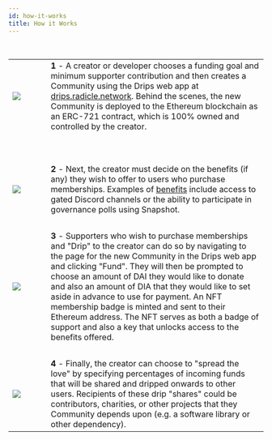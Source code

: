 ```yaml
---
id: how-it-works
title: How it Works
---
```


&nbsp;
<table style="border: 0px;">
<tr style="border: 0px;">
<td style="border: 0px; width: 15%;"><img src="/img/drips_how1.png"></td>
<td style="border: 0px; vertical-align: top;"><b>1</b> - A creator or developer chooses a funding goal and minimum supporter contribution and then creates a Community using the Drips web app at <a href="https://drips.radicle.network/">drips.radicle.network</a>. Behind the scenes, the new Community is deployed to the Ethereum blockchain as an ERC-721 contract, which is 100% owned and controlled by the creator.
</td>
</tr>
<tr style="border: 0px;"><td style="border: 0px;"><p>&nbsp;</p></td><td style="border: 0px;"> </td></tr>
<tr style="border: 0px;">
<td style="border: 0px; width: 15%;"><img src="/img/drips_how2.png"></td>
<td style="border: 0px; vertical-align: top;"><b>2</b> - Next, the creator must decide on the benefits (if any) they wish to offer to users who purchase memberships. Examples of <a href="../using-drips/setting-up-benefits.html">benefits<a> include access to gated Discord channels or the ability to participate in governance polls using Snapshot.
</td>
</tr>
<tr style="border: 0px;"><td style="border: 0px;"><br/> </td><td style="border: 0px;"> </td></tr>
<tr style="border: 0px;">
<td style="border: 0px; width: 15%;"><img src="/img/drips_how3.png"></td>
<td style="border: 0px; vertical-align: top;"><b>3</b> - Supporters who wish to purchase memberships and "Drip" to the creator can do so by navigating to the page for the new Community in the Drips web app and clicking "Fund". They will then be prompted to choose an amount of DAI they would like to donate and also an amount of DIA that they would like to set aside in advance to use for payment. An NFT membership badge is minted and sent to their Ethereum address. The NFT serves as both a badge of support and also a key that unlocks access to the benefits offered.
</td>
</tr>
<tr style="border: 0px;"><td style="border: 0px;"><br/> </td><td style="border: 0px;"> </td></tr>
<tr style="border: 0px;">
<td style="border: 0px; width: 15%;"><img src="/img/drips_how4.png"></td>
<td style="border: 0px; vertical-align: top;"><b>4</b> - Finally, the creator can choose to "spread the love" by specifying percentages of incoming funds that will be shared and dripped onwards to other users. Recipients of these drip "shares" could be contributors, charities, or other projects that they Community depends upon (e.g. a software library or other dependency).
</td>
</tr>
</td>
</tr>
</table>



